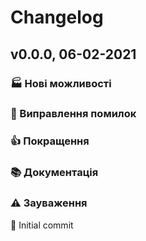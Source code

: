 # Changelog

## v0.0.0, 06-02-2021

### 🏭 Нові можливості

### 🔴 Виправлення помилок

### 👍 Покращення

### 📚 Документація

### ⚠️ Зауваження

🌟 Initial commit